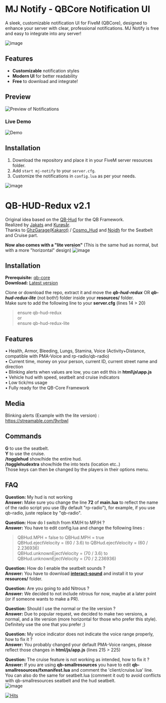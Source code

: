 # MJ Notify - QBCore Notification UI

A sleek, customizable notification UI for FiveM (QBCore), designed to enhance your server with clear, professional notifications. MJ Notify is free and easy to integrate into any server!

![image](https://i.imgur.com/tdTjVME.png)
## Features
- **Customizable** notification styles
- **Modern UI** for better readability
- **Free** to download and integrate!

## Preview

![Preview of Notifications](images/preview2.png)

### Live Demo
![Demo](images/demo.gif)

## Installation

1. Download the repository and place it in your FiveM server resources folder.
2. Add `start mj-notify` to your `server.cfg`.
3. Customize the notifications in `config.lua` as per your needs.

![image](https://i.imgur.com/tdTjVME.png)
# QB-HUD-Redux v2.1
Original idea based on the [QB-Hud](https://github.com/qbcore-framework/qb-hud) for the QB Framework.  
Realized by [Jakats](https://github.com/Jakats) and [Kurøsår](https://github.com/Kurosar/).  
Thanks to [GhzGarage(Kakarot)](https://github.com/GhzGarage/) / [Cosmo_Hud](https://github.com/GhzGarage/cosmo_hud) and [Nojdh](https://github.com/nojdh/cosmo_hud) for the Seatbelt and Cruise part.  

**Now also comes with a "lite version"** (This is the same hud as normal, but with a more "horizontal" design)
![image](https://i.imgur.com/f5wIne5.png)


## Installation
**Prerequisite:** [qb-core](https://github.com/qbcore-framework/qb-core)  
**Download:** [Latest version](https://github.com/Kurosar/qb-hud-redux/releases/latest)  

Clone or download the repo, extract it and move the ***qb-hud-redux*** OR ***qb-hud-redux-lite*** (not both!) folder inside your **resources/** folder.  
Make sure to add  the following line to your **server.cfg** (lines 14 > 20)  
> ensure qb-hud-redux  
or  
> ensure qb-hud-redux-lite  

## Features
• Health, Armor, Bleeding, Lungs, Stamina, Voice (Activity+Distance, compatible with PMA-Voice and rp-radio/qb-radio)  
• Current time, money on your person, current ID, current street name and direction  
• Blinking alerts when values are low, you can edit this in **html\js\app.js**  
• Vehicle hud with speed, seatbelt and cruise indicators  
• Low tick/ms usage  
• Fully ready for the QB-Core Framework  

## Media
Blinking alerts (Example with the lite version) :  
https://streamable.com/9vrbwl

## Commands  
**G** to use the seatbelt.  
**Y** to use the cruise.  
**/togglehud** show/hide the entire hud.  
**/togglehudextra** show/hide the into texts (location etc..)  
Those keys can then be changed by the players in their options menu.  

## FAQ
**Question:** My hud is not working  
**Answer:** Make sure you change the line **72** of **main.lua** to reflect the name of the radio script you use (By default "rp-radio"), for example, if you use qb-radio, juste replace by "qb-radio".  

**Question:** How do I switch from KM/H to MP/H ?  
**Answer:** You have to edit config.lua and change the following lines :   
> QBHud.MPH = false to QBHud.MPH = true  
> QBHud.ejectVelocity = (60 / 3.6) to QBHud.ejectVelocity = (60 / 2.236936)  
> QBHud.unknownEjectVelocity = (70 / 3.6) to QBHud.unknownEjectVelocity = (70 / 2.236936)  

**Question:** How do I enable the seatbelt sounds ?  
**Answer:** You have to download **[interact-sound](https://cdn.discordapp.com/attachments/831653036148654101/862145450865459200/interact-sound.zip)** and install it to your **resources/** folder.  

**Question:** Are you going to add Nitrous ?  
**Answer:** We decided to not include nitrous for now, maybe at a later point (or if someone wants to make a PR).  

**Question:** Should I use the normal or the lite version ?  
**Answer:** Due to popular request, we decided to make two versions, a normal, and a lite version (more horizontal for those who prefer this style).  
Definitely use the one that you prefer ;)  

**Question:** My voice indicator does not indicate the voice range properly, how to fix it ?  
**Answer:** You probably changed your default PMA-Voice ranges, please reflect those changes in **html/js/app.js** (lines 215 > 225)  

**Question:** The cruise feature is not working as intended, how to fix it ?  
**Answer:** If you are using **qb-smallresources** you have to edit **qb-smallresources/fxmanifest.lua** and comment the 'client/cruise.lua' line.  
You can also do the same for seatbelt.lua (comment it out) to avoid conflicts with qb-smallresources seatbelt and the hud seatbelt.  
![image](https://user-images.githubusercontent.com/4887819/126051690-67598943-7a55-4108-bb23-117dea32876c.png)


[![Hits](https://hits.seeyoufarm.com/api/count/incr/badge.svg?url=https%3A%2F%2Fgithub.com%2FKurosar%2Fqb-hud-redux&count_bg=%2334BCF6&title_bg=%23555555&icon=github.svg&icon_color=%23E7E7E7&title=VISITORS&edge_flat=true)](https://hits.seeyoufarm.com)

